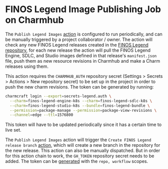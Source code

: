 # FINOS Legend Image Publishing Job on Charmhub

The ``Publish Legend Images`` [action](../.github/workflows/publish_images.yaml) is configured to run periodically, and can be manually triggered by a project collaborator / owner. The action will check any new FINOS Legend releases created in the [FINOS Legend repository](https://github.com/finos/legend), for each new release the action will pull the FINOS Legend Engine, SDLC, and Studio images defined in that release's ``manifest.json`` file, push them as new resource revisions in Charmhub and make a Charm releases using them.

This action requires the ``CHARMHUB_AUTH`` repository secret (Settings > Secrets > Actions > New repository secret) to be set up in the project in order to push the new charm revisions. The token can be generated by running:

```bash
charmcraft login --export=secrets-legend.auth \
  --charm=finos-legend-engine-k8s --charm=finos-legend-sdlc-k8s \
  --charm=finos-legend-studio-k8s --bundle=finos-legend-bundle \
  --permission=package-manage --permission=package-view-revisions \
  --channel=edge --ttl=1576800
```

This token will have to be updated periodically since it has a certain time to live set.

The ``Publish Legend Images`` action will trigger the ``Create FINOS Legend release branch`` [action](../.github/workflows/publish_images.yaml), which will create a new branch in the repository for the new release. This action can also be manually dispatched. But in order for this action chain to work, the ``GH_TOKEN`` repository secret needs to be added. The token can be [generated](https://docs.github.com/en/authentication/keeping-your-account-and-data-secure/creating-a-personal-access-token) with the ``repo, workflow`` scopes.
